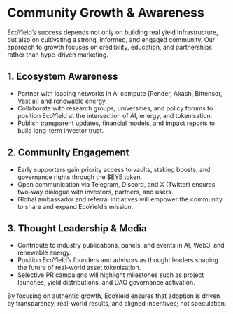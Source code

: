# Community Growth & Awareness

EcoYield’s success depends not only on building real yield
infrastructure, but also on cultivating a strong, informed, and engaged
community. Our approach to growth focuses on credibility, education, and
partnerships rather than hype-driven marketing.

## 1. Ecosystem Awareness

- Partner with leading networks in AI compute (Render, Akash,
Bittensor, Vast.ai) and renewable energy.
- Collaborate with research groups, universities, and policy forums to
position EcoYield at the intersection of AI, energy, and tokenisation.
- Publish transparent updates, financial models, and impact reports to
build long-term investor trust.

## 2. Community Engagement

- Early supporters gain priority access to vaults, staking boosts, and
governance rights through the $EYE token.
- Open communication via Telegram, Discord, and X (Twitter) ensures
two-way dialogue with investors, partners, and users.
- Global ambassador and referral initiatives will empower the community
to share and expand EcoYield’s mission.

## 3. Thought Leadership & Media

- Contribute to industry publications, panels, and events in AI, Web3,
and renewable energy.
- Position EcoYield’s founders and advisors as thought leaders shaping
the future of real-world asset tokenisation.
- Selective PR campaigns will highlight milestones such as project
launches, yield distributions, and DAO governance activation.

By focusing on authentic growth, EcoYield ensures that adoption is
driven by transparency, real-world results, and aligned incentives; not
speculation.
